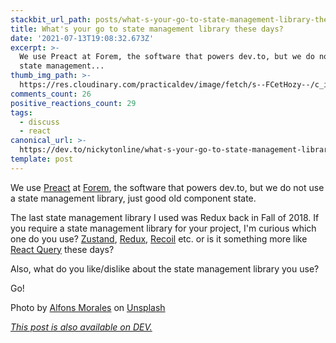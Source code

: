 ```yaml
---
stackbit_url_path: posts/what-s-your-go-to-state-management-library-these-days-4kfe
title: What's your go to state management library these days?
date: '2021-07-13T19:08:32.673Z'
excerpt: >-
  We use Preact at Forem, the software that powers dev.to, but we do not use a
  state management...
thumb_img_path: >-
  https://res.cloudinary.com/practicaldev/image/fetch/s--FCetHozy--/c_imagga_scale,f_auto,fl_progressive,h_420,q_auto,w_1000/https://dev-to-uploads.s3.amazonaws.com/uploads/articles/75d4oei8hj450uez4e6z.jpeg
comments_count: 26
positive_reactions_count: 29
tags:
  - discuss
  - react
canonical_url: >-
  https://dev.to/nickytonline/what-s-your-go-to-state-management-library-these-days-4kfe
template: post
---
```

We use [Preact](https://preactjs.com/) at [Forem](https://forem.com), the software that powers dev.to, but we do not use a state management library, just good old component state.

The last state management library I used was Redux back in Fall of 2018. If you require a state management library for your project, I'm curious which one do you use? [Zustand](https://github.com/pmndrs/zustand), [Redux](https://redux.js.org/), [Recoil](https://recoiljs.org/) etc. or is it something more like [React Query](https://github.com/tannerlinsley/react-query) these days?

Also, what do you like/dislike about the state management library you use?

Go!

Photo by <a href="https://unsplash.com/@alfonsmc10?utm_source=unsplash&utm_medium=referral&utm_content=creditCopyText">Alfons Morales</a> on <a href="https://unsplash.com/s/photos/management-library?utm_source=unsplash&utm_medium=referral&utm_content=creditCopyText">Unsplash</a>

*[This post is also available on DEV.](https://dev.to/nickytonline/what-s-your-go-to-state-management-library-these-days-4kfe)*


<script>
const parent = document.getElementsByTagName('head')[0];
const script = document.createElement('script');
script.type = 'text/javascript';
script.src = 'https://cdnjs.cloudflare.com/ajax/libs/iframe-resizer/4.1.1/iframeResizer.min.js';
script.charset = 'utf-8';
script.onload = function() {
    window.iFrameResize({}, '.liquidTag');
};
parent.appendChild(script);
</script>    
